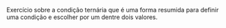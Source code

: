 Exercício sobre a condição ternária que é uma forma resumida para definir uma condição e escolher por um dentre dois valores.
